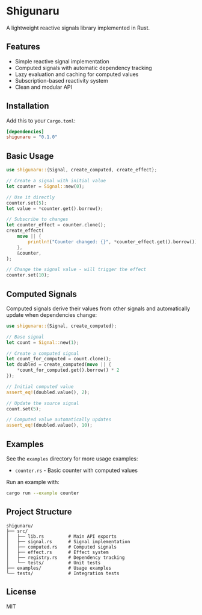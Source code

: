 # Shigunaru

A lightweight reactive signals library implemented in Rust. 

## Features

- Simple reactive signal implementation
- Computed signals with automatic dependency tracking
- Lazy evaluation and caching for computed values
- Subscription-based reactivity system
- Clean and modular API

## Installation

Add this to your `Cargo.toml`:

```toml
[dependencies]
shigunaru = "0.1.0"
```

## Basic Usage

```rust
use shigunaru::{Signal, create_computed, create_effect};

// Create a signal with initial value
let counter = Signal::new(0);

// Use it directly
counter.set(5);
let value = *counter.get().borrow();

// Subscribe to changes
let counter_effect = counter.clone();
create_effect(
    move || {
        println!("Counter changed: {}", *counter_effect.get().borrow());
    },
    &counter,
);

// Change the signal value - will trigger the effect
counter.set(10);
```

## Computed Signals

Computed signals derive their values from other signals and automatically update when dependencies change:

```rust
use shigunaru::{Signal, create_computed};

// Base signal
let count = Signal::new(1);

// Create a computed signal
let count_for_computed = count.clone();
let doubled = create_computed(move || {
    *count_for_computed.get().borrow() * 2
});

// Initial computed value
assert_eq!(doubled.value(), 2);

// Update the source signal
count.set(5);

// Computed value automatically updates
assert_eq!(doubled.value(), 10);
```

## Examples

See the `examples` directory for more usage examples:

- `counter.rs` - Basic counter with computed values

Run an example with:

```bash
cargo run --example counter
```

## Project Structure

```
shigunaru/
├── src/
│   ├── lib.rs         # Main API exports
│   ├── signal.rs      # Signal implementation
│   ├── computed.rs    # Computed signals
│   ├── effect.rs      # Effect system
│   ├── registry.rs    # Dependency tracking
│   └── tests/         # Unit tests
├── examples/          # Usage examples
└── tests/             # Integration tests
```

## License

MIT